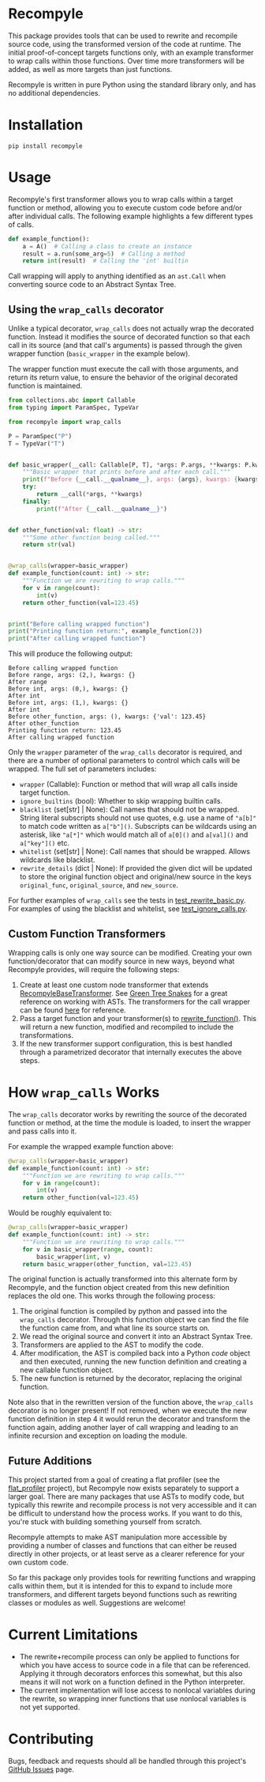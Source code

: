 # Recompyle

This package provides tools that can be used to rewrite and recompile source code, using the transformed version of the code at runtime. The initial proof-of-concept targets functions only, with an example transformer to wrap calls within those functions. Over time more transformers will be added, as well as more targets than just functions.

Recompyle is written in pure Python using the standard library only, and has no additional dependencies.


# Installation

`pip install recompyle`


# Usage

Recompyle's first transformer allows you to wrap calls within a target function or method, allowing you to execute custom code before and/or after individual calls. The following example highlights a few different types of calls.

```python
def example_function():
    a = A()  # Calling a class to create an instance
    result = a.run(some_arg=5)  # Calling a method
    return int(result)  # Calling the 'int' builtin
```

Call wrapping will apply to anything identified as an `ast.Call` when converting source code to an Abstract Syntax Tree.


## Using the `wrap_calls` decorator

Unlike a typical decorator, `wrap_calls` does not actually wrap the decorated function. Instead it modifies the source of decorated function so that each call in its source (and that call's arguments) is passed through the given wrapper function (`basic_wrapper` in the example below).

The wrapper function must execute the call with those arguments, and return its return value, to ensure the behavior of the original decorated function is maintained.

```python
from collections.abc import Callable
from typing import ParamSpec, TypeVar

from recompyle import wrap_calls

P = ParamSpec("P")
T = TypeVar("T")


def basic_wrapper(__call: Callable[P, T], *args: P.args, **kwargs: P.kwargs) -> T:
    """Basic wrapper that prints before and after each call."""
    print(f"Before {__call.__qualname__}, args: {args}, kwargs: {kwargs}")
    try:
        return __call(*args, **kwargs)
    finally:
        print(f"After {__call.__qualname__}")


def other_function(val: float) -> str:
    """Some other function being called."""
    return str(val)


@wrap_calls(wrapper=basic_wrapper)
def example_function(count: int) -> str:
    """Function we are rewriting to wrap calls."""
    for v in range(count):
        int(v)
    return other_function(val=123.45)


print("Before calling wrapped function")
print("Printing function return:", example_function(2))
print("After calling wrapped function")
```

This will produce the following output:

```text
Before calling wrapped function
Before range, args: (2,), kwargs: {}
After range
Before int, args: (0,), kwargs: {}
After int
Before int, args: (1,), kwargs: {}
After int
Before other_function, args: (), kwargs: {'val': 123.45}
After other_function
Printing function return: 123.45
After calling wrapped function
```

Only the `wrapper` parameter of the `wrap_calls` decorator is required, and there are a number of optional parameters to control which calls will be wrapped. The full set of parameters includes:

- `wrapper` (Callable): Function or method that will wrap all calls inside target function.
- `ignore_builtins` (bool): Whether to skip wrapping builtin calls.
- `blacklist` (set[str] | None): Call names that should not be wrapped. String literal subscripts should not use quotes, e.g. use a name of `"a[b]"` to match code written as `a["b"]()`. Subscripts can be wildcards using an asterisk, like `"a[*]"` which would match all of `a[0]()` and `a[val]()` and `a["key"]()` etc.
- `whitelist` (set[str] | None): Call names that should be wrapped. Allows wildcards like blacklist.
- `rewrite_details` (dict | None): If provided the given dict will be updated to store the original function object and original/new source in the keys `original_func`, `original_source`, and `new_source`.

For further examples of `wrap_calls` see the tests in [test_rewrite_basic.py](tests/function/test_rewrite_basic.py). For examples of using the blacklist and whitelist, see [test_ignore_calls.py](tests/function/test_ignore_calls.py).


## Custom Function Transformers

Wrapping calls is only one way source can be modified. Creating your own function/decorator that can modify source in new ways, beyond what Recompyle provides, will require the following steps:

1. Create at least one custom node transformer that extends [RecompyleBaseTransformer](recompyle/transformers/base.py). See [Green Tree Snakes](https://greentreesnakes.readthedocs.io/) for a great reference on working with ASTs. The transformers for the call wrapper can be found [here](recompyle/transformers/function.py) for reference.
2. Pass a target function and your transformer(s) to [rewrite_function()](recompyle/rewrite/rewrite_function.py). This will return a new function, modified and recompiled to include the transformations.
3. If the new transformer support configuration, this is best handled through a parametrized decorator that internally executes the above steps.


# How `wrap_calls` Works

The `wrap_calls` decorator works by rewriting the source of the decorated function or method, at the time the module is loaded, to insert the wrapper and pass calls into it.

For example the wrapped example function above:

```python
@wrap_calls(wrapper=basic_wrapper)
def example_function(count: int) -> str:
    """Function we are rewriting to wrap calls."""
    for v in range(count):
        int(v)
    return other_function(val=123.45)
```

Would be roughly equivalent to:

```python
@wrap_calls(wrapper=basic_wrapper)
def example_function(count: int) -> str:
    """Function we are rewriting to wrap calls."""
    for v in basic_wrapper(range, count):
        basic_wrapper(int, v)
    return basic_wrapper(other_function, val=123.45)
```

The original function is actually transformed into this alternate form by Recompyle, and the function object created from this new definition replaces the old one. This works through the following process:

1. The original function is compiled by python and passed into the `wrap_calls` decorator. Through this function object we can find the file the function came from, and what line its source starts on.
2. We read the original source and convert it into an Abstract Syntax Tree.
3. Transformers are applied to the AST to modify the code.
4. After modification, the AST is compiled back into a Python *code* object and then executed, running the new function definition and creating a new callable function object.
5. The new function is returned by the decorator, replacing the original function.

Note also that in the rewritten version of the function above, the `wrap_calls` decorator is no longer present! If not removed, when we execute the new function definition in step 4 it would rerun the decorator and transform the function again, adding another layer of call wrapping and leading to an infinite recursion and exception on loading the module.


## Future Additions

This project started from a goal of creating a flat profiler (see the [flat_profiler](https://github.com/DanWehr/flat_profiler) project), but Recompyle now exists separately to support a larger goal. There are many packages that use ASTs to modify code, but typically this rewrite and recompile process is not very accessible and it can be difficult to understand how the process works. If you want to do this, you're stuck with building something yourself from scratch.

Recompyle attempts to make AST manipulation more accessible by providing a number of classes and functions that can either be reused directly in other projects, or at least serve as a clearer reference for your own custom code.

So far this package only provides tools for rewriting functions and wrapping calls within them, but it is intended for this to expand to include more transformers, and different targets beyond functions such as rewriting classes or modules as well. Suggestions are welcome!


# Current Limitations

- The rewrite+recompile process can only be applied to functions for which you have access to source code in a file that can be referenced. Applying it through decorators enforces this somewhat, but this also means it will not work on a function defined in the Python interpreter.
- The current implementation will lose access to nonlocal variables during the rewrite, so wrapping inner functions that use nonlocal variables is not yet supported.


# Contributing

Bugs, feedback and requests should all be handled through this project's [GitHub Issues](https://github.com/DanWehr/recompyle/issues) page.
